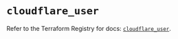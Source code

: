 # `cloudflare_user`

Refer to the Terraform Registry for docs: [`cloudflare_user`](https://registry.terraform.io/providers/cloudflare/cloudflare/5.10.0/docs/resources/user).
